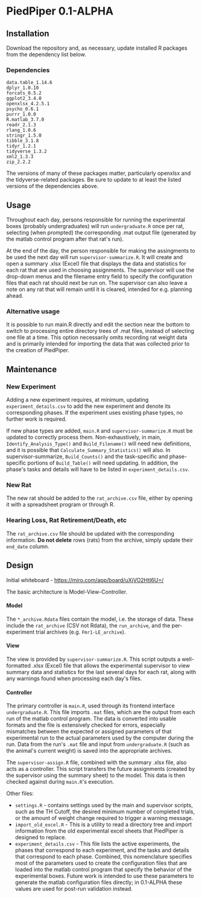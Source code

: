 # PiedPiper 0.1-ALPHA

## Installation
Download the repository and, as necessary, update installed R packages from the dependency list below.

### Dependencies
	data.table_1.14.6
	dplyr_1.0.10
	forcats_0.5.2
	ggplot2_3.4.0
	openxlsx_4.2.5.1
	psycho_0.6.1
	purrr_1.0.0
	R.matlab_3.7.0
	readr_2.1.3
	rlang_1.0.6
	stringr_1.5.0
	tibble_3.1.8
	tidyr_1.2.1
	tidyverse_1.3.2
	xml2_1.3.3 
	zip_2.2.2
	
The versions of many of these packages matter, particularly openxlsx and the tidyverse-related packages.
Be sure to update to at least the listed versions of the dependencies above.
	
## Usage
Throughout each day, persons responsible for running the experimental boxes (probably undergraduates) will run `undergraduate.R` once per rat, selecting (when prompted) the corresponding .mat output file (generated by the matlab control program after that rat's run).

At the end of the day, the person responsible for making the assingments to be used the next day will run `supervisor-summarize.R`. It will create and open a summary .xlsx (Excel) file that displays the data and statistics for each rat that are used in choosing assignments. The supervisor will use the drop-down menus and the filename entry field to specify the configuration files that each rat should next be run on. The supervisor can also leave a note on any rat that will remain until it is cleared, intended for e.g. planning ahead.

### Alternative usage
It is possible to run main.R directly and edit the section near the bottom to switch to processing entire directory trees of .mat files, instead of selecting one file at a time. This option necessarily omits recording rat weight data and is primarily intended for importing the data that was collected prior to the creation of PiedPiper.

## Maintenance
### New Experiment
Adding a new experiment requires, at minimum, updating `experiment_details.csv` to add the new experiment and denote its corresponding phases. If the experiment uses existing phase types, no further work is required.

If new phase types are added, `main.R` and `supervisor-summarize.R` must be updated to correctly process them. Non-exhaustively, in main, `Identify_Analysis_Type()` and `Build_Filename()` will need new definitions, and it is possible that `Calculate_Summary_Statistics()` will also. In supervisor-summarize, `Build_Counts()` and the task-specific and phase-specific portions of `Build_Table()` will need updating. In addition, the phase's tasks and details will have to be listed in `experiment_details.csv`.

### New Rat
The new rat should be added to the `rat_archive.csv` file, either by opening it with a spreadsheet program or through R.

### Hearing Loss, Rat Retirement/Death, etc
The `rat_archive.csv` file should be updated with the corresponding information. **Do not delete** rows (rats) from the archive, simply update their `end_date` column. 
	
## Design
Initial whiteboard - https://miro.com/app/board/uXjVO2HtI6U=/

The basic architecture is Model-View-Controller.
#### Model
The `*_archive.Rdata` files contain the model, i.e. the storage of data. These include the `rat_archive` (CSV not Rdata), the `run_archive`, and the per-experiment trial archives (e.g. `Fmr1-LE_archive`).

#### View
The view is provided by `supervisor-summarize.R`. This script outputs a well-formatted .xlsx (Excel) file that allows the experimental supervisor to view summary data and statistics for the last several days for each rat, along with any warnings found when processing each day's files.

#### Controller
The primary controller is `main.R`, used through its frontend interface `undergraduate.R`. This file imports `.mat` files, which are the output from each run of the  matlab control program. The data is converted into usable formats and the file is extensively checked for errors, especially mismatches between the expected or assigned parameters of that experimental run to the actual parameters used by the computer during the run. Data from the run's `.mat` file and input from `undergraduate.R` (such as the animal's current weight) is saved into the appropriate archives.

The `supervisor-assign.R` file, combined with the summary .xlsx file, also acts as a controller. This script transfers the future assignments (created by the supervisor using the summary sheet) to the model. This data is then checked against during `main.R`'s execution.

Other files:
- `settings.R` - contains settings used by the main and supervisor scripts, such as the TH Cutoff, the desired minimum number of completed trials, or the amount of weight change required to trigger a warning message.
- `import_old_excel.R` - This is a utility to read a directory tree and import information from the old experimental excel sheets that PiedPiper is designed to replace.
- `experiment_details.csv` - This file lists the active experiments, the phases that correspond to each experiment, and the tasks and details that correspond to each phase. Combined, this nomenclature specifies most of the parameters used to create the configuration files that are loaded into the matlab control program that specify the behavior of the experimental boxes. Future work is intended to use these parameters to generate the matlab configuration files directly; in 0.1-ALPHA these values are used for post-run validation instead.

